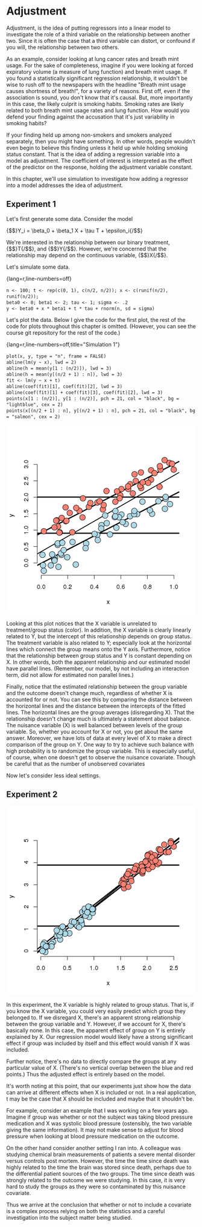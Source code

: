 # Adjustment


Adjustment,
is the idea of putting regressors into a linear model
to investigate the role of a third variable on the relationship
between another two. Since it is often the case that
a third variable can distort, or confound if you will,
the relationship between two others.


As an example, consider looking at lung cancer rates and breath mint
usage. For the sake of completeness, imagine if you were looking
at forced expiratory volume (a measure of lung function) and breath
mint usage.  If you found a statistically significant regression relationship, it
wouldn't be wise to rush off to the newspapers with the headline
"Breath mint usage causes shortness of breath!", for a variety of reasons.
First off, even if the association is sound, you don't know that it's
causal. But, more importantly in this case, the likely culprit
is smoking habits. Smoking rates are likely related to both breath mint
usage rates and lung function. How would you defend your finding
against the accusation that it's just variability in smoking habits?

If your finding held up among non-smokers and smokers analyzed
separately, then you might have something. In other words, people
wouldn't even begin to believe this finding unless it held up
while holding smoking status constant. That is the idea of
adding a regression variable into a model as adjustment. The
coefficient of interest is interpreted as the effect of the
predictor on the response, holding the adjustment variable
constant.

In this chapter, we'll use simulation to
investigate how adding a regressor into a model addresses
the idea of adjustment.



## Experiment 1

Let's first generate some data. Consider the model

{$$}Y_i = \beta_0 + \beta_1 X + \tau T  + \epsilon_i{/$$}


We're interested in the relationship between our binary treatment,
{$$}T{/$$}, and
{$$}Y{/$$}. However, we're concerned that the relationship
may depend on the continuous variable, {$$}X{/$$}.

Let's simulate some data.

{lang=r,line-numbers=off}
~~~
n <- 100; t <- rep(c(0, 1), c(n/2, n/2)); x <- c(runif(n/2), runif(n/2));
beta0 <- 0; beta1 <- 2; tau <- 1; sigma <- .2
y <- beta0 + x * beta1 + t * tau + rnorm(n, sd = sigma)
~~~

Let's plot the data. Below I give the code for the first plot, the rest
of the code for plots throughout this chapter is omitted. (However,
you can see the course git repository for the rest of the code.)

{lang=r,line-numbers=off,title="Simulation 1"}
~~~
plot(x, y, type = "n", frame = FALSE)
abline(lm(y ~ x), lwd = 2)
abline(h = mean(y[1 : (n/2)]), lwd = 3)
abline(h = mean(y[(n/2 + 1) : n]), lwd = 3)
fit <- lm(y ~ x + t)
abline(coef(fit)[1], coef(fit)[2], lwd = 3)
abline(coef(fit)[1] + coef(fit)[3], coef(fit)[2], lwd = 3)
points(x[1 : (n/2)], y[1 : (n/2)], pch = 21, col = "black", bg = "lightblue", cex = 2)
points(x[(n/2 + 1) : n], y[(n/2 + 1) : n], pch = 21, col = "black", bg = "salmon", cex = 2)
~~~


![Experiment 1.](images/adjustment1.png)


Looking at this plot notices that the X variable is
unrelated to treatment/group status (color). In addition, the X variable
is clearly linearly related to Y, but the intercept
of this relationship depends on group status. The treatment variable is also
related to Y; especially look at the horizontal lines
which connect the group means onto the Y axis.
Furthermore, notice that the relationship between group status and Y is constant depending on X.
In other words, both the apparent relationship and our estimated model have parallel lines. (Remember, our
  model, by not including an interaction term, did not allow for estimated non parallel lines.)

Finally, notice that the estimated relationship between the group variable and the outcome doesn't
change much, regardless of whether X is accounted for or not. You can see this by comparing the
distance between the horizontal lines and the distance between the intercepts of the fitted lines. The horizontal lines are the group averages (disregarding X).
That the relationship doesn't change much is ultimately a statement about balance. The nuisance variable (X) is well balanced between
levels of the group variable. So, whether you account for X or not, you get about the same answer. Moreover, we have lots of data at every level of
X to make a direct comparison of the group on Y.
One way to try to achieve such balance with high probability is to randomize the group variable. This is especially useful,
of course, when one doesn't get to observe the nuisance covariate. Though be careful that as the number
of unobserved covariates

Now let's consider less ideal settings.


## Experiment 2

![Experiment 2.](images/adjustment2.png)

In this experiment, the X variable is highly related to group status.
That is, if you know the X variable, you could very easily predict
which group they belonged to. If we disregard X, there's an apparent
strong relationship between the group variable and Y. However, if
we account for X, there's basically none. In this case, the apparent
effect of group on Y is entirely explained by X. Our regression
model would likely have a strong significant effect if group was
included by itself and this effect would vanish if X was included.

Further notice, there's no data to directly compare the groups
at any particular value of X. (There's no vertical overlap
between the blue and red points.) Thus the adjusted effect
is entirely based on the model.

It's worth noting at this point, that our experiments
just show how the data can arrive at different effects
when X is included or not. In a real application,
t may be the case that X should be
included and maybe that it shouldn't be.

For example,
consider an example that I was working on a few years ago. Imagine
if group was whether or not the subject was
taking blood pressure medication and X was systolic blood pressure
(ostensibly, the two variable giving the same information). It may
not make sense to adjust for blood pressure when looking at blood
pressure medication on the outcome.

On the other hand consider another setting I ran into. A colleague
was studying chemical brain measurements
of patients a severe mental disorder versus controls post mortem.
However, the time the time since death was highly related
to the time the brain was stored since death, perhaps due to the differential patient sources of the two groups. The time since death was
strongly related to the outcome we were studying.
In this case, it is very hard to study the groups as they were so contaminated by this nuisance covariate.


Thus we arrive at the conclusion that whether or not to include
a covariate is a complex process relying on both the statistics and
a careful investigation into the subject matter being studied. 


  <!--
## Simulation 3
```{r, fig.height=5, fig.width=5, echo = FALSE, results='hide'}
n <- 100; t <- rep(c(0, 1), c(n/2, n/2)); x <- c(runif(n/2), .9 + runif(n/2));
beta0 <- 0; beta1 <- 2; tau <- -1; sigma <- .2
y <- beta0 + x * beta1 + t * tau + rnorm(n, sd = sigma)
plot(x, y, type = "n", frame = FALSE)
abline(lm(y ~ x), lwd = 2)
abline(h = mean(y[1 : (n/2)]), lwd = 3)
abline(h = mean(y[(n/2 + 1) : n]), lwd = 3)
fit <- lm(y ~ x + t)
abline(coef(fit)[1], coef(fit)[2], lwd = 3)
abline(coef(fit)[1] + coef(fit)[3], coef(fit)[2], lwd = 3)
points(x[1 : (n/2)], y[1 : (n/2)], pch = 21, col = "black", bg = "lightblue", cex = 2)
points(x[(n/2 + 1) : n], y[(n/2 + 1) : n], pch = 21, col = "black", bg = "salmon", cex = 2)
```

---
## Discussion
### Some things to note in this simulation
* Marginal association has red group higher than blue.
* Adjusted relationship has blue group higher than red.
* Group status related to X.
* There is some direct evidence for comparing red and blue
holding X fixed.



---
## Simulation 4
```{r, fig.height=5, fig.width=5, echo = FALSE, results='hide'}
n <- 100; t <- rep(c(0, 1), c(n/2, n/2)); x <- c(.5 + runif(n/2), runif(n/2));
beta0 <- 0; beta1 <- 2; tau <- 1; sigma <- .2
y <- beta0 + x * beta1 + t * tau + rnorm(n, sd = sigma)
plot(x, y, type = "n", frame = FALSE)
abline(lm(y ~ x), lwd = 2)
abline(h = mean(y[1 : (n/2)]), lwd = 3)
abline(h = mean(y[(n/2 + 1) : n]), lwd = 3)
fit <- lm(y ~ x + t)
abline(coef(fit)[1], coef(fit)[2], lwd = 3)
abline(coef(fit)[1] + coef(fit)[3], coef(fit)[2], lwd = 3)
points(x[1 : (n/2)], y[1 : (n/2)], pch = 21, col = "black", bg = "lightblue", cex = 2)
points(x[(n/2 + 1) : n], y[(n/2 + 1) : n], pch = 21, col = "black", bg = "salmon", cex = 2)
```

---
## Discussion
### Some things to note in this simulation
* No marginal association between group status and Y.
* Strong adjusted relationship.
* Group status not related to X.
* There is lots of direct evidence for comparing red and blue
holding X fixed.

---
## Simulation 5
```{r, fig.height=5, fig.width=5, echo = FALSE, results='hide'}
n <- 100; t <- rep(c(0, 1), c(n/2, n/2)); x <- c(runif(n/2, -1, 1), runif(n/2, -1, 1));
beta0 <- 0; beta1 <- 2; tau <- 0; tau1 <- -4; sigma <- .2
y <- beta0 + x * beta1 + t * tau + t * x * tau1 + rnorm(n, sd = sigma)
plot(x, y, type = "n", frame = FALSE)
abline(lm(y ~ x), lwd = 2)
abline(h = mean(y[1 : (n/2)]), lwd = 3)
abline(h = mean(y[(n/2 + 1) : n]), lwd = 3)
fit <- lm(y ~ x + t + I(x * t))
abline(coef(fit)[1], coef(fit)[2], lwd = 3)
abline(coef(fit)[1] + coef(fit)[3], coef(fit)[2] + coef(fit)[4], lwd = 3)
points(x[1 : (n/2)], y[1 : (n/2)], pch = 21, col = "black", bg = "lightblue", cex = 2)
points(x[(n/2 + 1) : n], y[(n/2 + 1) : n], pch = 21, col = "black", bg = "salmon", cex = 2)
```

---
## Discussion
### Some things to note from this simulation
* There is no such thing as a group effect here.
  * The impact of group reverses itself depending on X.
  * Both intercept and slope depends on group.
* Group status and X unrelated.
  * There's lots of information about group effects holding X fixed.

---
### Simulation 6
```{r, fig.height=5, fig.width=5, echo = FALSE, results='hide'}
p <- 1
n <- 100; x2 <- runif(n); x1 <- p * runif(n) - (1 - p) * x2
beta0 <- 0; beta1 <- 1; tau <- 4 ; sigma <- .01
y <- beta0 + x1 * beta1 + tau * x2 + rnorm(n, sd = sigma)
plot(x1, y, type = "n", frame = FALSE)
abline(lm(y ~ x1), lwd = 2)
co.pal <- heat.colors(n)
points(x1, y, pch = 21, col = "black", bg = co.pal[round((n - 1) * x2 + 1)], cex = 2)
```

---
### Do this to investigate the bivariate relationship
```
library(rgl)
plot3d(x1, x2, y)
```

---
### Residual relationship
```{r, fig.height=5, fig.width=5, echo = FALSE, results='hide'}
plot(resid(lm(x1 ~ x2)), resid(lm(y ~ x2)), frame = FALSE, col = "black", bg = "lightblue", pch = 21, cex = 2)
abline(lm(I(resid(lm(x1 ~ x2))) ~ I(resid(lm(y ~ x2)))), lwd = 2)
```


---
## Discussion
### Some things to note from this simulation

* X1 unrelated to X2
* X2 strongly related to Y
* Adjusted relationship between X1 and Y largely unchanged
  by considering X2.
  * Almost no residual variability after accounting for X2.

---
## Some final thoughts
* Modeling multivariate relationships is difficult.
* Play around with simulations to see how the
  inclusion or exclustion of another variable can
  change analyses.
* The results of these analyses deal with the
impact of variables on associations.
  * Ascertaining mechanisms or cause are difficult subjects
    to be added on top of difficulty in understanding multivariate associations.

-->
